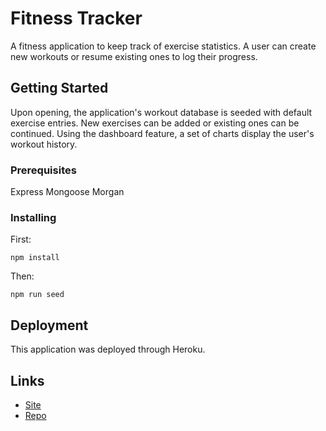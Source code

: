 # Fitness Tracker

A fitness application to keep track of exercise statistics. A user can create new workouts or resume existing ones to log their progress. 

## Getting Started

Upon opening, the application's workout database is seeded with default exercise entries. New exercises can be added or existing ones can be continued. Using the dashboard feature, a set of charts display the user's workout history. 

### Prerequisites

Express
Mongoose
Morgan

### Installing

First:

```
npm install
```

Then:

```
npm run seed
```

## Deployment

This application was deployed through Heroku.

## Links

* [Site](https://shielded-ridge-00032.herokuapp.com/)
* [Repo](https://github.com/hkennedyvi/workoutTracker)